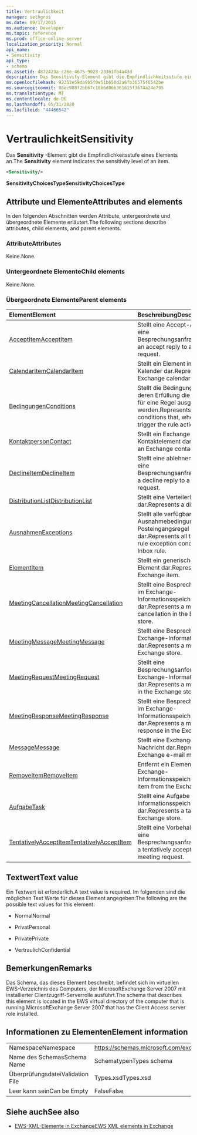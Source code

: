 ```yaml
---
title: Vertraulichkeit
manager: sethgros
ms.date: 09/17/2015
ms.audience: Developer
ms.topic: reference
ms.prod: office-online-server
localization_priority: Normal
api_name:
- Sensitivity
api_type:
- schema
ms.assetid: d872423a-c26e-4675-9028-23361fb4a43d
description: Das Sensitivity-Element gibt die Empfindlichkeitsstufe eines Elements an.
ms.openlocfilehash: 92352e59da9b5f0e51b650d2a6fb36575f6542be
ms.sourcegitcommit: 88ec988f2bb67c1866d06b361615f3674a24e795
ms.translationtype: MT
ms.contentlocale: de-DE
ms.lasthandoff: 05/31/2020
ms.locfileid: "44466542"
---
```

# <a name="sensitivity"></a><span data-ttu-id="aa0a2-103">Vertraulichkeit</span><span class="sxs-lookup"><span data-stu-id="aa0a2-103">Sensitivity</span></span>

<span data-ttu-id="aa0a2-104">Das **Sensitivity** -Element gibt die Empfindlichkeitsstufe eines Elements an.</span><span class="sxs-lookup"><span data-stu-id="aa0a2-104">The **Sensitivity** element indicates the sensitivity level of an item.</span></span> 
  
```XML
<Sensitivity/>
```

 <span data-ttu-id="aa0a2-105">**SensitivityChoicesType**</span><span class="sxs-lookup"><span data-stu-id="aa0a2-105">**SensitivityChoicesType**</span></span>
## <a name="attributes-and-elements"></a><span data-ttu-id="aa0a2-106">Attribute und Elemente</span><span class="sxs-lookup"><span data-stu-id="aa0a2-106">Attributes and elements</span></span>

<span data-ttu-id="aa0a2-107">In den folgenden Abschnitten werden Attribute, untergeordnete und übergeordnete Elemente erläutert.</span><span class="sxs-lookup"><span data-stu-id="aa0a2-107">The following sections describe attributes, child elements, and parent elements.</span></span>
  
### <a name="attributes"></a><span data-ttu-id="aa0a2-108">Attribute</span><span class="sxs-lookup"><span data-stu-id="aa0a2-108">Attributes</span></span>

<span data-ttu-id="aa0a2-109">Keine.</span><span class="sxs-lookup"><span data-stu-id="aa0a2-109">None.</span></span>
  
### <a name="child-elements"></a><span data-ttu-id="aa0a2-110">Untergeordnete Elemente</span><span class="sxs-lookup"><span data-stu-id="aa0a2-110">Child elements</span></span>

<span data-ttu-id="aa0a2-111">Keine.</span><span class="sxs-lookup"><span data-stu-id="aa0a2-111">None.</span></span>
  
### <a name="parent-elements"></a><span data-ttu-id="aa0a2-112">Übergeordnete Elemente</span><span class="sxs-lookup"><span data-stu-id="aa0a2-112">Parent elements</span></span>

|<span data-ttu-id="aa0a2-113">**Element**</span><span class="sxs-lookup"><span data-stu-id="aa0a2-113">**Element**</span></span>|<span data-ttu-id="aa0a2-114">**Beschreibung**</span><span class="sxs-lookup"><span data-stu-id="aa0a2-114">**Description**</span></span>|
|:-----|:-----|
|[<span data-ttu-id="aa0a2-115">AcceptItem</span><span class="sxs-lookup"><span data-stu-id="aa0a2-115">AcceptItem</span></span>](acceptitem.md) <br/> |<span data-ttu-id="aa0a2-116">Stellt eine Accept-Antwort auf eine Besprechungsanfrage.</span><span class="sxs-lookup"><span data-stu-id="aa0a2-116">Represents an accept reply to a meeting request.</span></span>  <br/> |
|[<span data-ttu-id="aa0a2-117">CalendarItem</span><span class="sxs-lookup"><span data-stu-id="aa0a2-117">CalendarItem</span></span>](calendaritem.md) <br/> |<span data-ttu-id="aa0a2-118">Stellt ein Element im Exchange-Kalender dar.</span><span class="sxs-lookup"><span data-stu-id="aa0a2-118">Represents an Exchange calendar item.</span></span>  <br/> |
|[<span data-ttu-id="aa0a2-119">Bedingungen</span><span class="sxs-lookup"><span data-stu-id="aa0a2-119">Conditions</span></span>](conditions.md) <br/> |<span data-ttu-id="aa0a2-120">Stellt die Bedingungen dar, bei deren Erfüllung die Regelaktionen für eine Regel ausgelöst werden.</span><span class="sxs-lookup"><span data-stu-id="aa0a2-120">Represents the conditions that, when fulfilled, will trigger the rule actions for a rule.</span></span>  <br/> |
|[<span data-ttu-id="aa0a2-121">Kontaktperson</span><span class="sxs-lookup"><span data-stu-id="aa0a2-121">Contact</span></span>](contact.md) <br/> |<span data-ttu-id="aa0a2-122">Stellt ein Exchange-Kontaktelement dar.</span><span class="sxs-lookup"><span data-stu-id="aa0a2-122">Represents an Exchange contact item.</span></span>  <br/> |
|[<span data-ttu-id="aa0a2-123">DeclineItem</span><span class="sxs-lookup"><span data-stu-id="aa0a2-123">DeclineItem</span></span>](declineitem.md) <br/> |<span data-ttu-id="aa0a2-124">Stellt eine ablehnen Antwort auf eine Besprechungsanfrage.</span><span class="sxs-lookup"><span data-stu-id="aa0a2-124">Represents a decline reply to a meeting request.</span></span>  <br/> |
|[<span data-ttu-id="aa0a2-125">DistributionList</span><span class="sxs-lookup"><span data-stu-id="aa0a2-125">DistributionList</span></span>](distributionlist.md) <br/> |<span data-ttu-id="aa0a2-126">Stellt eine Verteilerliste dar.</span><span class="sxs-lookup"><span data-stu-id="aa0a2-126">Represents a distribution list.</span></span>  <br/> |
|[<span data-ttu-id="aa0a2-127">Ausnahmen</span><span class="sxs-lookup"><span data-stu-id="aa0a2-127">Exceptions</span></span>](exceptions.md) <br/> |<span data-ttu-id="aa0a2-128">Stellt alle verfügbaren Regel Ausnahmebedingungen für eine Posteingangsregel dar.</span><span class="sxs-lookup"><span data-stu-id="aa0a2-128">Represents all the available rule exception conditions for an Inbox rule.</span></span>  <br/> |
|[<span data-ttu-id="aa0a2-129">Element</span><span class="sxs-lookup"><span data-stu-id="aa0a2-129">Item</span></span>](item.md) <br/> |<span data-ttu-id="aa0a2-130">Stellt ein generisches Exchange-Element dar.</span><span class="sxs-lookup"><span data-stu-id="aa0a2-130">Represents a generic Exchange item.</span></span>  <br/> |
|[<span data-ttu-id="aa0a2-131">MeetingCancellation</span><span class="sxs-lookup"><span data-stu-id="aa0a2-131">MeetingCancellation</span></span>](meetingcancellation.md) <br/> |<span data-ttu-id="aa0a2-132">Stellt eine Besprechungsabsage im Exchange-Informationsspeicher dar.</span><span class="sxs-lookup"><span data-stu-id="aa0a2-132">Represents a meeting cancellation in the Exchange store.</span></span>  <br/> |
|[<span data-ttu-id="aa0a2-133">MeetingMessage</span><span class="sxs-lookup"><span data-stu-id="aa0a2-133">MeetingMessage</span></span>](meetingmessage.md) <br/> |<span data-ttu-id="aa0a2-134">Stellt eine Besprechung im Exchange-Informationsspeicher dar.</span><span class="sxs-lookup"><span data-stu-id="aa0a2-134">Represents a meeting in the Exchange store.</span></span>  <br/> |
|[<span data-ttu-id="aa0a2-135">MeetingRequest</span><span class="sxs-lookup"><span data-stu-id="aa0a2-135">MeetingRequest</span></span>](meetingrequest.md) <br/> |<span data-ttu-id="aa0a2-136">Stellt eine Besprechungsanforderung im Exchange-Informationsspeicher dar.</span><span class="sxs-lookup"><span data-stu-id="aa0a2-136">Represents a meeting request in the Exchange store.</span></span>  <br/> |
|[<span data-ttu-id="aa0a2-137">MeetingResponse</span><span class="sxs-lookup"><span data-stu-id="aa0a2-137">MeetingResponse</span></span>](meetingresponse.md) <br/> |<span data-ttu-id="aa0a2-138">Stellt eine Besprechungsantwort im Exchange-Informationsspeicher dar.</span><span class="sxs-lookup"><span data-stu-id="aa0a2-138">Represents a meeting response in the Exchange store.</span></span>  <br/> |
|[<span data-ttu-id="aa0a2-139">Message</span><span class="sxs-lookup"><span data-stu-id="aa0a2-139">Message</span></span>](message-ex15websvcsotherref.md) <br/> |<span data-ttu-id="aa0a2-140">Stellt eine Exchange-E-Mail-Nachricht dar.</span><span class="sxs-lookup"><span data-stu-id="aa0a2-140">Represents an Exchange e-mail message.</span></span>  <br/> |
|[<span data-ttu-id="aa0a2-141">RemoveItem</span><span class="sxs-lookup"><span data-stu-id="aa0a2-141">RemoveItem</span></span>](removeitem.md) <br/> |<span data-ttu-id="aa0a2-142">Entfernt ein Element aus dem Exchange-Informationsspeicher.</span><span class="sxs-lookup"><span data-stu-id="aa0a2-142">Removes an item from the Exchange store.</span></span>  <br/> |
|[<span data-ttu-id="aa0a2-143">Aufgabe</span><span class="sxs-lookup"><span data-stu-id="aa0a2-143">Task</span></span>](task.md) <br/> |<span data-ttu-id="aa0a2-144">Stellt eine Aufgabe im Exchange-Informationsspeicher dar.</span><span class="sxs-lookup"><span data-stu-id="aa0a2-144">Represents a task in the Exchange store.</span></span>  <br/> |
|[<span data-ttu-id="aa0a2-145">TentativelyAcceptItem</span><span class="sxs-lookup"><span data-stu-id="aa0a2-145">TentativelyAcceptItem</span></span>](tentativelyacceptitem.md) <br/> |<span data-ttu-id="aa0a2-146">Stellt eine Vorbehalt Antwort auf eine Besprechungsanfrage.</span><span class="sxs-lookup"><span data-stu-id="aa0a2-146">Represents a tentatively accepted reply to a meeting request.</span></span>  <br/> |
   
## <a name="text-value"></a><span data-ttu-id="aa0a2-147">Textwert</span><span class="sxs-lookup"><span data-stu-id="aa0a2-147">Text value</span></span>

<span data-ttu-id="aa0a2-148">Ein Textwert ist erforderlich.</span><span class="sxs-lookup"><span data-stu-id="aa0a2-148">A text value is required.</span></span> <span data-ttu-id="aa0a2-149">Im folgenden sind die möglichen Text Werte für dieses Element angegeben:</span><span class="sxs-lookup"><span data-stu-id="aa0a2-149">The following are the possible text values for this element:</span></span>
  
- <span data-ttu-id="aa0a2-150">Normal</span><span class="sxs-lookup"><span data-stu-id="aa0a2-150">Normal</span></span>
    
- <span data-ttu-id="aa0a2-151">Privat</span><span class="sxs-lookup"><span data-stu-id="aa0a2-151">Personal</span></span>
    
- <span data-ttu-id="aa0a2-152">Private</span><span class="sxs-lookup"><span data-stu-id="aa0a2-152">Private</span></span>
    
- <span data-ttu-id="aa0a2-153">Vertraulich</span><span class="sxs-lookup"><span data-stu-id="aa0a2-153">Confidential</span></span>
    
## <a name="remarks"></a><span data-ttu-id="aa0a2-154">Bemerkungen</span><span class="sxs-lookup"><span data-stu-id="aa0a2-154">Remarks</span></span>

<span data-ttu-id="aa0a2-155">Das Schema, das dieses Element beschreibt, befindet sich im virtuellen EWS-Verzeichnis des Computers, der MicrosoftExchange Server 2007 mit installierter Clientzugriff-Serverrolle ausführt.</span><span class="sxs-lookup"><span data-stu-id="aa0a2-155">The schema that describes this element is located in the EWS virtual directory of the computer that is running MicrosoftExchange Server 2007 that has the Client Access server role installed.</span></span>
  
## <a name="element-information"></a><span data-ttu-id="aa0a2-156">Informationen zu Elementen</span><span class="sxs-lookup"><span data-stu-id="aa0a2-156">Element information</span></span>

|||
|:-----|:-----|
|<span data-ttu-id="aa0a2-157">Namespace</span><span class="sxs-lookup"><span data-stu-id="aa0a2-157">Namespace</span></span>  <br/> |https://schemas.microsoft.com/exchange/services/2006/types  <br/> |
|<span data-ttu-id="aa0a2-158">Name des Schemas</span><span class="sxs-lookup"><span data-stu-id="aa0a2-158">Schema Name</span></span>  <br/> |<span data-ttu-id="aa0a2-159">Schematypen</span><span class="sxs-lookup"><span data-stu-id="aa0a2-159">Types schema</span></span>  <br/> |
|<span data-ttu-id="aa0a2-160">Überprüfungsdatei</span><span class="sxs-lookup"><span data-stu-id="aa0a2-160">Validation File</span></span>  <br/> |<span data-ttu-id="aa0a2-161">Types.xsd</span><span class="sxs-lookup"><span data-stu-id="aa0a2-161">Types.xsd</span></span>  <br/> |
|<span data-ttu-id="aa0a2-162">Leer kann sein</span><span class="sxs-lookup"><span data-stu-id="aa0a2-162">Can be Empty</span></span>  <br/> |<span data-ttu-id="aa0a2-163">False</span><span class="sxs-lookup"><span data-stu-id="aa0a2-163">False</span></span>  <br/> |
   
## <a name="see-also"></a><span data-ttu-id="aa0a2-164">Siehe auch</span><span class="sxs-lookup"><span data-stu-id="aa0a2-164">See also</span></span>



- [<span data-ttu-id="aa0a2-165">EWS-XML-Elemente in Exchange</span><span class="sxs-lookup"><span data-stu-id="aa0a2-165">EWS XML elements in Exchange</span></span>](ews-xml-elements-in-exchange.md)

